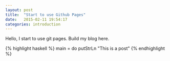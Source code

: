 ```yaml
---
layout: post
title:  "Start to use Github Pages"
date:   2015-02-11 19:54:17
categories: introduction
---
```


Hello, I start to use git pages. Build my blog here.

{% highlight haskell %}
main = do
  putStrLn "This is a post"
{% endhighlight %}

